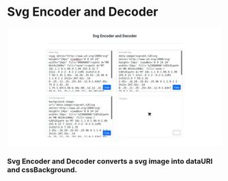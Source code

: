 # Svg Encoder and Decoder

![Svg_encoder_and_decoder](./screenshot/svg_encoder_and_decoder.png)

### Svg Encoder and Decoder converts a svg image into dataURI and cssBackground.